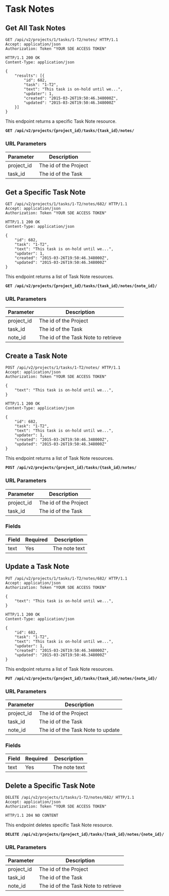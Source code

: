 # Task Notes

## Get All Task Notes

```http
GET /api/v2/projects/1/tasks/1-T2/notes/ HTTP/1.1
Accept: application/json
Authorization: Token "YOUR SDE ACCESS TOKEN"
```

```http
HTTP/1.1 200 OK
Content-Type: application/json

{
    "results": [{
        "id": 682,
        "task": "1-T2",
        "text": "This task is on-hold until we...",
        "updater": 1,
        "created": "2015-03-26T19:50:46.348000Z",
        "updated": "2015-03-26T19:50:46.348000Z"
    }]
}
```

This endpoint returns a specific Task Note resource.

**`GET /api/v2/projects/{project_id}/tasks/{task_id}/notes/`**

### URL Parameters

Parameter  | Description
---------- | -----------
project_id | The id of the Project
task_id    | The id of the Task










## Get a Specific Task Note

```http
GET /api/v2/projects/1/tasks/1-T2/notes/682/ HTTP/1.1
Accept: application/json
Authorization: Token "YOUR SDE ACCESS TOKEN"
```

```http
HTTP/1.1 200 OK
Content-Type: application/json

{
    "id": 682,
    "task": "1-T2",
    "text": "This task is on-hold until we...",
    "updater": 1,
    "created": "2015-03-26T19:50:46.348000Z",
    "updated": "2015-03-26T19:50:46.348000Z"
}
```

This endpoint returns a list of Task Note resources.

**`GET /api/v2/projects/{project_id}/tasks/{task_id}/notes/{note_id}/`**

### URL Parameters

Parameter  | Description
---------- | -----------
project_id | The id of the Project
task_id    | The id of the Task
note_id    | The id of the Task Note to retrieve










## Create a Task Note

```http
POST /api/v2/projects/1/tasks/1-T2/notes/ HTTP/1.1
Accept: application/json
Authorization: Token "YOUR SDE ACCESS TOKEN"

{
    "text": "This task is on-hold until we...",
}
```

```http
HTTP/1.1 200 OK
Content-Type: application/json

{
    "id": 682,
    "task": "1-T2",
    "text": "This task is on-hold until we...",
    "updater": 1,
    "created": "2015-03-26T19:50:46.348000Z",
    "updated": "2015-03-26T19:50:46.348000Z"
}
```

This endpoint returns a list of Task Note resources.

**`POST /api/v2/projects/{project_id}/tasks/{task_id}/notes/`**

### URL Parameters

Parameter  | Description
---------- | -----------
project_id | The id of the Project
task_id    | The id of the Task

### Fields

Field | Required | Description
----- |----------| -----------
text  | Yes      | The note text










## Update a Task Note

```http
PUT /api/v2/projects/1/tasks/1-T2/notes/682/ HTTP/1.1
Accept: application/json
Authorization: Token "YOUR SDE ACCESS TOKEN"

{
    "text": "This task is on-hold until we...",
}
```

```http
HTTP/1.1 200 OK
Content-Type: application/json

{
    "id": 682,
    "task": "1-T2",
    "text": "This task is on-hold until we...",
    "updater": 1,
    "created": "2015-03-26T19:50:46.348000Z",
    "updated": "2015-03-26T19:50:46.348000Z"
}
```

This endpoint returns a list of Task Note resources.

**`PUT /api/v2/projects/{project_id}/tasks/{task_id}/notes/{note_id}/`**

### URL Parameters

Parameter  | Description
---------- | -----------
project_id | The id of the Project
task_id    | The id of the Task
note_id    | The id of the Task Note to update

### Fields

Field | Required | Description
----- |----------| -----------
text  | Yes      | The note text










## Delete a Specific Task Note

```http
DELETE /api/v2/projects/1/tasks/1-T2/notes/682/ HTTP/1.1
Accept: application/json
Authorization: Token "YOUR SDE ACCESS TOKEN"
```

```http
HTTP/1.1 204 NO CONTENT
```

This endpoint deletes specific Task Note resource.

**`DELETE /api/v2/projects/{project_id}/tasks/{task_id}/notes/{note_id}/`**

### URL Parameters

Parameter  | Description
---------- | -----------
project_id | The id of the Project
task_id    | The id of the Task
note_id    | The id of the Task Note to retrieve

